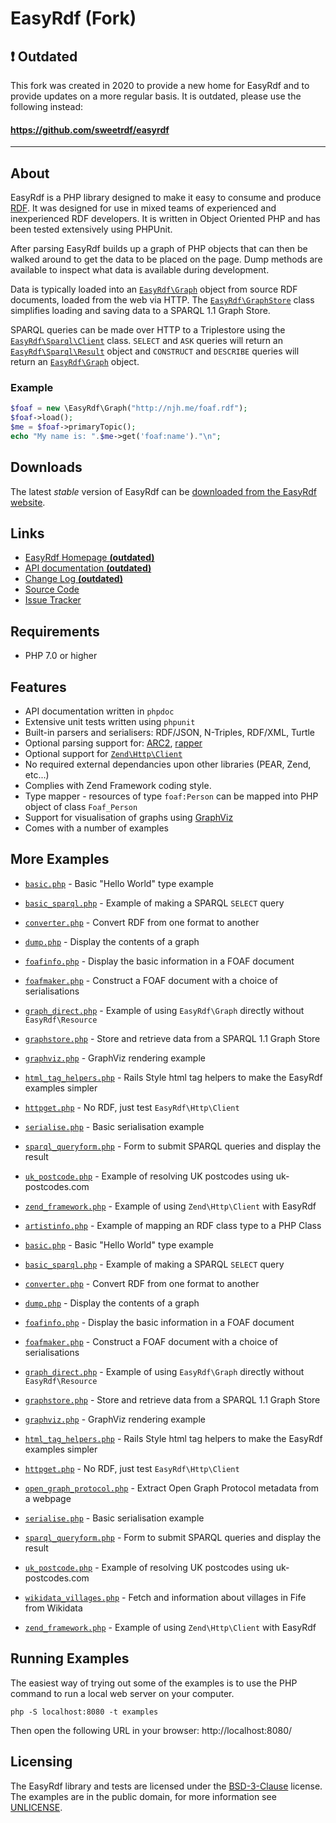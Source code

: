 # EasyRdf (Fork)

## :exclamation: Outdated

This fork was created in 2020 to provide a new home for EasyRdf and to provide updates on a more regular basis. It is outdated, please use the following instead:

#### https://github.com/sweetrdf/easyrdf

---

## About

EasyRdf is a PHP library designed to make it easy to consume and produce [RDF].
It was designed for use in mixed teams of experienced and inexperienced RDF
developers. It is written in Object Oriented PHP and has been tested
extensively using PHPUnit.

After parsing EasyRdf builds up a graph of PHP objects that can then be walked
around to get the data to be placed on the page. Dump methods are available to
inspect what data is available during development.

Data is typically loaded into an [`EasyRdf\Graph`] object from source RDF
documents, loaded from the web via HTTP. The [`EasyRdf\GraphStore`] class
simplifies loading and saving data to a SPARQL 1.1 Graph Store.

SPARQL queries can be made over HTTP to a Triplestore using the
[`EasyRdf\Sparql\Client`] class. `SELECT` and `ASK` queries will return an
[`EasyRdf\Sparql\Result`] object and `CONSTRUCT` and `DESCRIBE` queries will return
an [`EasyRdf\Graph`] object.

### Example ###

```php
$foaf = new \EasyRdf\Graph("http://njh.me/foaf.rdf");
$foaf->load();
$me = $foaf->primaryTopic();
echo "My name is: ".$me->get('foaf:name')."\n";
```

Downloads
---------

The latest _stable_ version of EasyRdf can be [downloaded from the EasyRdf website].


Links
-----

* [EasyRdf Homepage **(outdated)**](http://www.easyrdf.org/)
* [API documentation **(outdated)**](http://www.easyrdf.org/docs/api)
* [Change Log **(outdated)**](http://github.com/sweetyrdf/easyrdf/blob/master/CHANGELOG.md)
* [Source Code](http://github.com/sweetyrdf/easyrdf)
* [Issue Tracker](http://github.com/sweetyrdf/easyrdf/issues)


Requirements
------------

* PHP 7.0 or higher


Features
--------

* API documentation written in `phpdoc`
* Extensive unit tests written using `phpunit`
* Built-in parsers and serialisers: RDF/JSON, N-Triples, RDF/XML, Turtle
* Optional parsing support for: [ARC2], [rapper]
* Optional support for [`Zend\Http\Client`]
* No required external dependancies upon other libraries (PEAR, Zend, etc...)
* Complies with Zend Framework coding style.
* Type mapper - resources of type `foaf:Person` can be mapped into PHP object of class `Foaf_Person`
* Support for visualisation of graphs using [GraphViz]
* Comes with a number of examples


More Examples
-------------

* [`basic.php`](https://github.com/sweetyrdf/easyrdf/blob/master/examples/basic.php#slider) - Basic "Hello World" type example
* [`basic_sparql.php`](https://github.com/sweetyrdf/easyrdf/blob/master/examples/basic_sparql.php#slider) - Example of making a SPARQL `SELECT` query
* [`converter.php`](https://github.com/sweetyrdf/easyrdf/blob/master/examples/converter.php#slider) - Convert RDF from one format to another
* [`dump.php`](https://github.com/sweetyrdf/easyrdf/blob/master/examples/dump.php#slider) - Display the contents of a graph
* [`foafinfo.php`](https://github.com/sweetyrdf/easyrdf/blob/master/examples/foafinfo.php#slider) - Display the basic information in a FOAF document
* [`foafmaker.php`](https://github.com/sweetyrdf/easyrdf/blob/master/examples/foafmaker.php#slider) - Construct a FOAF document with a choice of serialisations
* [`graph_direct.php`](https://github.com/sweetyrdf/easyrdf/blob/master/examples/graph_direct.php#slider) - Example of using `EasyRdf\Graph` directly without `EasyRdf\Resource`
* [`graphstore.php`](https://github.com/sweetyrdf/easyrdf/blob/master/examples/graphstore.php#slider) - Store and retrieve data from a SPARQL 1.1 Graph Store
* [`graphviz.php`](https://github.com/sweetyrdf/easyrdf/blob/master/examples/graphviz.php#slider) - GraphViz rendering example
* [`html_tag_helpers.php`](https://github.com/sweetyrdf/easyrdf/blob/master/examples/html_tag_helpers.php#slider) - Rails Style html tag helpers to make the EasyRdf examples simpler
* [`httpget.php`](https://github.com/sweetyrdf/easyrdf/blob/master/examples/httpget.php#slider) - No RDF, just test `EasyRdf\Http\Client`
* [`serialise.php`](https://github.com/sweetyrdf/easyrdf/blob/master/examples/serialise.php#slider) - Basic serialisation example
* [`sparql_queryform.php`](https://github.com/sweetyrdf/easyrdf/blob/master/examples/sparql_queryform.php#slider) - Form to submit SPARQL queries and display the result
* [`uk_postcode.php`](https://github.com/sweetyrdf/easyrdf/blob/master/examples/uk_postcode.php#slider) - Example of resolving UK postcodes using uk-postcodes.com
* [`zend_framework.php`](https://github.com/sweetyrdf/easyrdf/blob/master/examples/zend_framework.php#slider) - Example of using `Zend\Http\Client` with EasyRdf

* [`artistinfo.php`](/examples/artistinfo.php#slider) - Example of mapping an RDF class type to a PHP Class
* [`basic.php`](/examples/basic.php#slider) - Basic "Hello World" type example
* [`basic_sparql.php`](/examples/basic_sparql.php#slider) - Example of making a SPARQL `SELECT` query
* [`converter.php`](/examples/converter.php#slider) - Convert RDF from one format to another
* [`dump.php`](/examples/dump.php#slider) - Display the contents of a graph
* [`foafinfo.php`](/examples/foafinfo.php#slider) - Display the basic information in a FOAF document
* [`foafmaker.php`](/examples/foafmaker.php#slider) - Construct a FOAF document with a choice of serialisations
* [`graph_direct.php`](/examples/graph_direct.php#slider) - Example of using `EasyRdf\Graph` directly without `EasyRdf\Resource`
* [`graphstore.php`](/examples/graphstore.php#slider) - Store and retrieve data from a SPARQL 1.1 Graph Store
* [`graphviz.php`](/examples/graphviz.php#slider) - GraphViz rendering example
* [`html_tag_helpers.php`](/examples/html_tag_helpers.php#slider) - Rails Style html tag helpers to make the EasyRdf examples simpler
* [`httpget.php`](/examples/httpget.php#slider) - No RDF, just test `EasyRdf\Http\Client`
* [`open_graph_protocol.php`](/examples/open_graph_protocol.php#slider) - Extract Open Graph Protocol metadata from a webpage
* [`serialise.php`](/examples/serialise.php#slider) - Basic serialisation example
* [`sparql_queryform.php`](/examples/sparql_queryform.php#slider) - Form to submit SPARQL queries and display the result
* [`uk_postcode.php`](/examples/uk_postcode.php#slider) - Example of resolving UK postcodes using uk-postcodes.com
* [`wikidata_villages.php`](/examples/wikidata_villages.php#slider) - Fetch and information about villages in Fife from Wikidata
* [`zend_framework.php`](/examples/zend_framework.php#slider) - Example of using `Zend\Http\Client` with EasyRdf


Running Examples
----------------

The easiest way of trying out some of the examples is to use the PHP command to
run a local web server on your computer.

```
php -S localhost:8080 -t examples
```

Then open the following URL in your browser: http://localhost:8080/


Licensing
---------

The EasyRdf library and tests are licensed under the [BSD-3-Clause] license.
The examples are in the public domain, for more information see [UNLICENSE].



[`EasyRdf\Graph`]:http://www.easyrdf.org/docs/api/EasyRdf_Graph.html
[`EasyRdf\GraphStore`]:http://www.easyrdf.org/docs/api/EasyRdf_GraphStore.html
[`EasyRdf\Sparql\Client`]:http://www.easyrdf.org/docs/api/EasyRdf_Sparql_Client.html
[`EasyRdf\Sparql\Result`]:http://www.easyrdf.org/docs/api/EasyRdf_Sparql_Result.html

[ARC2]:http://github.com/semsol/arc2/
[BSD-3-Clause]:http://www.opensource.org/licenses/BSD-3-Clause
[downloaded from the EasyRdf website]:https://github.com/sweetyrdf/easyrdf/releases
[GraphViz]:http://www.graphviz.org/
[rapper]:http://librdf.org/raptor/rapper.html
[RDF]:http://en.wikipedia.org/wiki/Resource_Description_Framework
[SPARQL 1.1 query language]:http://www.w3.org/TR/sparql11-query/
[UNLICENSE]:http://unlicense.org/
[`Zend\Http\Client`]:http://framework.zend.com/manual/2.3/en/modules/zend.http.client.html
